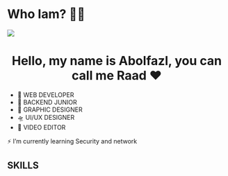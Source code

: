 # Who Iam? 😶‍🌫️
<img align="center" src="https://repository-images.githubusercontent.com/245572380/df273280-6199-11ea-8094-2ed33e74c34f"/>
<h1 align="center" >Hello, my name is Abolfazl, you can call me Raad ❤️ </h1> 

- 🌌 WEB DEVELOPER
- 🌠 BACKEND JUNIOR
- 🌄 GRAPHIC DESIGNER
- 🛸 UI/UX DESIGNER
- 🚀 VIDEO EDITOR
<p>
⚡  I’m currently learning Security and network
</p>

<b>
<H2>
  SKILLS
</H2>
</b>

  
